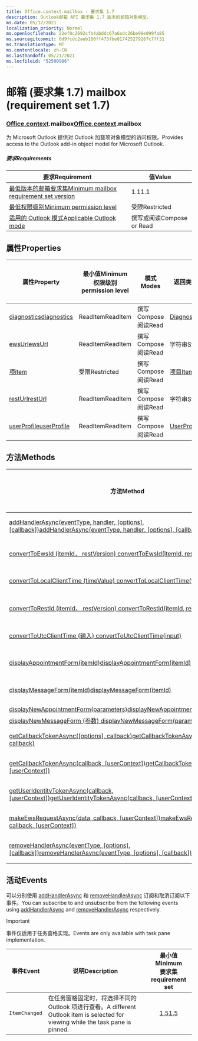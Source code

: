 ```yaml
---
title: Office.context.mailbox - 要求集 1.7
description: Outlook邮箱 API 要求集 1.7 版本的邮箱对象模型。
ms.date: 05/17/2021
localization_priority: Normal
ms.openlocfilehash: 22ef0c2692cfb4abddc67a6adc26be99e099fa85
ms.sourcegitcommit: 0d9fcdc2aeb160ff475fbe817425279267c7ff31
ms.translationtype: MT
ms.contentlocale: zh-CN
ms.lasthandoff: 05/21/2021
ms.locfileid: "52590986"
---
```

# <a name="mailbox-requirement-set-17"></a><span data-ttu-id="62543-103">邮箱 (要求集 1.7) </span><span class="sxs-lookup"><span data-stu-id="62543-103">mailbox (requirement set 1.7)</span></span>

### <a name="officecontextmailbox"></a><span data-ttu-id="62543-104">[Office](office.md)[.context](office.context.md).mailbox</span><span class="sxs-lookup"><span data-stu-id="62543-104">[Office](office.md)[.context](office.context.md).mailbox</span></span>

<span data-ttu-id="62543-105">为 Microsoft Outlook 提供对 Outlook 加载项对象模型的访问权限。</span><span class="sxs-lookup"><span data-stu-id="62543-105">Provides access to the Outlook add-in object model for Microsoft Outlook.</span></span>

##### <a name="requirements"></a><span data-ttu-id="62543-106">要求</span><span class="sxs-lookup"><span data-stu-id="62543-106">Requirements</span></span>

|<span data-ttu-id="62543-107">要求</span><span class="sxs-lookup"><span data-stu-id="62543-107">Requirement</span></span>| <span data-ttu-id="62543-108">值</span><span class="sxs-lookup"><span data-stu-id="62543-108">Value</span></span>|
|---|---|
|[<span data-ttu-id="62543-109">最低版本的邮箱要求集</span><span class="sxs-lookup"><span data-stu-id="62543-109">Minimum mailbox requirement set version</span></span>](../../requirement-sets/outlook-api-requirement-sets.md)| <span data-ttu-id="62543-110">1.1</span><span class="sxs-lookup"><span data-stu-id="62543-110">1.1</span></span>|
|[<span data-ttu-id="62543-111">最低权限级别</span><span class="sxs-lookup"><span data-stu-id="62543-111">Minimum permission level</span></span>](../../../outlook/understanding-outlook-add-in-permissions.md)| <span data-ttu-id="62543-112">受限</span><span class="sxs-lookup"><span data-stu-id="62543-112">Restricted</span></span>|
|[<span data-ttu-id="62543-113">适用的 Outlook 模式</span><span class="sxs-lookup"><span data-stu-id="62543-113">Applicable Outlook mode</span></span>](../../../outlook/outlook-add-ins-overview.md#extension-points)| <span data-ttu-id="62543-114">撰写或阅读</span><span class="sxs-lookup"><span data-stu-id="62543-114">Compose or Read</span></span>|

## <a name="properties"></a><span data-ttu-id="62543-115">属性</span><span class="sxs-lookup"><span data-stu-id="62543-115">Properties</span></span>

| <span data-ttu-id="62543-116">属性</span><span class="sxs-lookup"><span data-stu-id="62543-116">Property</span></span> | <span data-ttu-id="62543-117">最小值</span><span class="sxs-lookup"><span data-stu-id="62543-117">Minimum</span></span><br><span data-ttu-id="62543-118">权限级别</span><span class="sxs-lookup"><span data-stu-id="62543-118">permission level</span></span> | <span data-ttu-id="62543-119">模式</span><span class="sxs-lookup"><span data-stu-id="62543-119">Modes</span></span> | <span data-ttu-id="62543-120">返回类型</span><span class="sxs-lookup"><span data-stu-id="62543-120">Return type</span></span> | <span data-ttu-id="62543-121">最小值</span><span class="sxs-lookup"><span data-stu-id="62543-121">Minimum</span></span><br><span data-ttu-id="62543-122">要求集</span><span class="sxs-lookup"><span data-stu-id="62543-122">requirement set</span></span> |
|---|---|---|---|:---:|
| [<span data-ttu-id="62543-123">diagnostics</span><span class="sxs-lookup"><span data-stu-id="62543-123">diagnostics</span></span>](/javascript/api/outlook/office.mailbox?view=outlook-js-1.7&preserve-view=true#diagnostics) | <span data-ttu-id="62543-124">ReadItem</span><span class="sxs-lookup"><span data-stu-id="62543-124">ReadItem</span></span> | <span data-ttu-id="62543-125">撰写</span><span class="sxs-lookup"><span data-stu-id="62543-125">Compose</span></span><br><span data-ttu-id="62543-126">阅读</span><span class="sxs-lookup"><span data-stu-id="62543-126">Read</span></span> | [<span data-ttu-id="62543-127">Diagnostics</span><span class="sxs-lookup"><span data-stu-id="62543-127">Diagnostics</span></span>](/javascript/api/outlook/office.diagnostics?view=outlook-js-1.7&preserve-view=true) | [<span data-ttu-id="62543-128">1.1</span><span class="sxs-lookup"><span data-stu-id="62543-128">1.1</span></span>](../requirement-set-1.1/outlook-requirement-set-1.1.md) |
| [<span data-ttu-id="62543-129">ewsUrl</span><span class="sxs-lookup"><span data-stu-id="62543-129">ewsUrl</span></span>](/javascript/api/outlook/office.mailbox?view=outlook-js-1.7&preserve-view=true#ewsurl) | <span data-ttu-id="62543-130">ReadItem</span><span class="sxs-lookup"><span data-stu-id="62543-130">ReadItem</span></span> | <span data-ttu-id="62543-131">撰写</span><span class="sxs-lookup"><span data-stu-id="62543-131">Compose</span></span><br><span data-ttu-id="62543-132">阅读</span><span class="sxs-lookup"><span data-stu-id="62543-132">Read</span></span> | <span data-ttu-id="62543-133">字符串</span><span class="sxs-lookup"><span data-stu-id="62543-133">String</span></span> | [<span data-ttu-id="62543-134">1.1</span><span class="sxs-lookup"><span data-stu-id="62543-134">1.1</span></span>](../requirement-set-1.1/outlook-requirement-set-1.1.md) |
| [<span data-ttu-id="62543-135">项</span><span class="sxs-lookup"><span data-stu-id="62543-135">item</span></span>](office.context.mailbox.item.md) | <span data-ttu-id="62543-136">受限</span><span class="sxs-lookup"><span data-stu-id="62543-136">Restricted</span></span> | <span data-ttu-id="62543-137">撰写</span><span class="sxs-lookup"><span data-stu-id="62543-137">Compose</span></span><br><span data-ttu-id="62543-138">阅读</span><span class="sxs-lookup"><span data-stu-id="62543-138">Read</span></span> | [<span data-ttu-id="62543-139">项目</span><span class="sxs-lookup"><span data-stu-id="62543-139">Item</span></span>](/javascript/api/outlook/office.item?view=outlook-js-1.7&preserve-view=true) | [<span data-ttu-id="62543-140">1.1</span><span class="sxs-lookup"><span data-stu-id="62543-140">1.1</span></span>](../requirement-set-1.1/outlook-requirement-set-1.1.md) |
| [<span data-ttu-id="62543-141">restUrl</span><span class="sxs-lookup"><span data-stu-id="62543-141">restUrl</span></span>](/javascript/api/outlook/office.mailbox?view=outlook-js-1.7&preserve-view=true#resturl) | <span data-ttu-id="62543-142">ReadItem</span><span class="sxs-lookup"><span data-stu-id="62543-142">ReadItem</span></span> | <span data-ttu-id="62543-143">撰写</span><span class="sxs-lookup"><span data-stu-id="62543-143">Compose</span></span><br><span data-ttu-id="62543-144">阅读</span><span class="sxs-lookup"><span data-stu-id="62543-144">Read</span></span> | <span data-ttu-id="62543-145">字符串</span><span class="sxs-lookup"><span data-stu-id="62543-145">String</span></span> | [<span data-ttu-id="62543-146">1.5</span><span class="sxs-lookup"><span data-stu-id="62543-146">1.5</span></span>](../requirement-set-1.5/outlook-requirement-set-1.5.md) |
| [<span data-ttu-id="62543-147">userProfile</span><span class="sxs-lookup"><span data-stu-id="62543-147">userProfile</span></span>](/javascript/api/outlook/office.mailbox?view=outlook-js-1.7&preserve-view=true#userprofile) | <span data-ttu-id="62543-148">ReadItem</span><span class="sxs-lookup"><span data-stu-id="62543-148">ReadItem</span></span> | <span data-ttu-id="62543-149">撰写</span><span class="sxs-lookup"><span data-stu-id="62543-149">Compose</span></span><br><span data-ttu-id="62543-150">阅读</span><span class="sxs-lookup"><span data-stu-id="62543-150">Read</span></span> | [<span data-ttu-id="62543-151">UserProfile</span><span class="sxs-lookup"><span data-stu-id="62543-151">UserProfile</span></span>](/javascript/api/outlook/office.userprofile?view=outlook-js-1.7&preserve-view=true) | [<span data-ttu-id="62543-152">1.1</span><span class="sxs-lookup"><span data-stu-id="62543-152">1.1</span></span>](../requirement-set-1.1/outlook-requirement-set-1.1.md) |

## <a name="methods"></a><span data-ttu-id="62543-153">方法</span><span class="sxs-lookup"><span data-stu-id="62543-153">Methods</span></span>

| <span data-ttu-id="62543-154">方法</span><span class="sxs-lookup"><span data-stu-id="62543-154">Method</span></span> | <span data-ttu-id="62543-155">最小值</span><span class="sxs-lookup"><span data-stu-id="62543-155">Minimum</span></span><br><span data-ttu-id="62543-156">权限级别</span><span class="sxs-lookup"><span data-stu-id="62543-156">permission level</span></span> | <span data-ttu-id="62543-157">模式</span><span class="sxs-lookup"><span data-stu-id="62543-157">Modes</span></span> | <span data-ttu-id="62543-158">最小值</span><span class="sxs-lookup"><span data-stu-id="62543-158">Minimum</span></span><br><span data-ttu-id="62543-159">要求集</span><span class="sxs-lookup"><span data-stu-id="62543-159">requirement set</span></span> |
|---|---|---|:---:|
| <span data-ttu-id="62543-160">[addHandlerAsync(eventType, handler, [options], [callback])](/javascript/api/outlook/office.mailbox?view=outlook-js-1.7&preserve-view=true#addhandlerasync-eventtype--handler--options--callback-)</span><span class="sxs-lookup"><span data-stu-id="62543-160">[addHandlerAsync(eventType, handler, [options], [callback])](/javascript/api/outlook/office.mailbox?view=outlook-js-1.7&preserve-view=true#addhandlerasync-eventtype--handler--options--callback-)</span></span> | <span data-ttu-id="62543-161">ReadItem</span><span class="sxs-lookup"><span data-stu-id="62543-161">ReadItem</span></span> | <span data-ttu-id="62543-162">撰写</span><span class="sxs-lookup"><span data-stu-id="62543-162">Compose</span></span><br><span data-ttu-id="62543-163">阅读</span><span class="sxs-lookup"><span data-stu-id="62543-163">Read</span></span> | [<span data-ttu-id="62543-164">1.5</span><span class="sxs-lookup"><span data-stu-id="62543-164">1.5</span></span>](../requirement-set-1.5/outlook-requirement-set-1.5.md) |
| [<span data-ttu-id="62543-165">convertToEwsId (itemId， restVersion) </span><span class="sxs-lookup"><span data-stu-id="62543-165">convertToEwsId(itemId, restVersion)</span></span>](/javascript/api/outlook/office.mailbox?view=outlook-js-1.7&preserve-view=true#converttoewsid-itemid--restversion-) | <span data-ttu-id="62543-166">受限</span><span class="sxs-lookup"><span data-stu-id="62543-166">Restricted</span></span> | <span data-ttu-id="62543-167">撰写</span><span class="sxs-lookup"><span data-stu-id="62543-167">Compose</span></span><br><span data-ttu-id="62543-168">阅读</span><span class="sxs-lookup"><span data-stu-id="62543-168">Read</span></span> | [<span data-ttu-id="62543-169">1.3</span><span class="sxs-lookup"><span data-stu-id="62543-169">1.3</span></span>](../requirement-set-1.3/outlook-requirement-set-1.3.md) |
| [<span data-ttu-id="62543-170">convertToLocalClientTime (timeValue) </span><span class="sxs-lookup"><span data-stu-id="62543-170">convertToLocalClientTime(timeValue)</span></span>](/javascript/api/outlook/office.mailbox?view=outlook-js-1.7&preserve-view=true#converttolocalclienttime-timevalue-) | <span data-ttu-id="62543-171">ReadItem</span><span class="sxs-lookup"><span data-stu-id="62543-171">ReadItem</span></span> | <span data-ttu-id="62543-172">撰写</span><span class="sxs-lookup"><span data-stu-id="62543-172">Compose</span></span><br><span data-ttu-id="62543-173">阅读</span><span class="sxs-lookup"><span data-stu-id="62543-173">Read</span></span> | [<span data-ttu-id="62543-174">1.1</span><span class="sxs-lookup"><span data-stu-id="62543-174">1.1</span></span>](../requirement-set-1.1/outlook-requirement-set-1.1.md) |
| [<span data-ttu-id="62543-175">convertToRestId (itemId， restVersion) </span><span class="sxs-lookup"><span data-stu-id="62543-175">convertToRestId(itemId, restVersion)</span></span>](/javascript/api/outlook/office.mailbox?view=outlook-js-1.7&preserve-view=true#converttorestid-itemid--restversion-) | <span data-ttu-id="62543-176">受限</span><span class="sxs-lookup"><span data-stu-id="62543-176">Restricted</span></span> | <span data-ttu-id="62543-177">撰写</span><span class="sxs-lookup"><span data-stu-id="62543-177">Compose</span></span><br><span data-ttu-id="62543-178">阅读</span><span class="sxs-lookup"><span data-stu-id="62543-178">Read</span></span> | [<span data-ttu-id="62543-179">1.3</span><span class="sxs-lookup"><span data-stu-id="62543-179">1.3</span></span>](../requirement-set-1.3/outlook-requirement-set-1.3.md) |
| [<span data-ttu-id="62543-180">convertToUtcClientTime (输入) </span><span class="sxs-lookup"><span data-stu-id="62543-180">convertToUtcClientTime(input)</span></span>](/javascript/api/outlook/office.mailbox?view=outlook-js-1.7&preserve-view=true#converttoutcclienttime-input-) | <span data-ttu-id="62543-181">ReadItem</span><span class="sxs-lookup"><span data-stu-id="62543-181">ReadItem</span></span> | <span data-ttu-id="62543-182">撰写</span><span class="sxs-lookup"><span data-stu-id="62543-182">Compose</span></span><br><span data-ttu-id="62543-183">阅读</span><span class="sxs-lookup"><span data-stu-id="62543-183">Read</span></span> | [<span data-ttu-id="62543-184">1.1</span><span class="sxs-lookup"><span data-stu-id="62543-184">1.1</span></span>](../requirement-set-1.1/outlook-requirement-set-1.1.md) |
| [<span data-ttu-id="62543-185">displayAppointmentForm(itemId)</span><span class="sxs-lookup"><span data-stu-id="62543-185">displayAppointmentForm(itemId)</span></span>](/javascript/api/outlook/office.mailbox?view=outlook-js-1.7&preserve-view=true#displayappointmentform-itemid-) | <span data-ttu-id="62543-186">ReadItem</span><span class="sxs-lookup"><span data-stu-id="62543-186">ReadItem</span></span> | <span data-ttu-id="62543-187">撰写</span><span class="sxs-lookup"><span data-stu-id="62543-187">Compose</span></span><br><span data-ttu-id="62543-188">阅读</span><span class="sxs-lookup"><span data-stu-id="62543-188">Read</span></span> | [<span data-ttu-id="62543-189">1.1</span><span class="sxs-lookup"><span data-stu-id="62543-189">1.1</span></span>](../requirement-set-1.1/outlook-requirement-set-1.1.md) |
| [<span data-ttu-id="62543-190">displayMessageForm(itemId)</span><span class="sxs-lookup"><span data-stu-id="62543-190">displayMessageForm(itemId)</span></span>](/javascript/api/outlook/office.mailbox?view=outlook-js-1.7&preserve-view=true#displaymessageform-itemid-) | <span data-ttu-id="62543-191">ReadItem</span><span class="sxs-lookup"><span data-stu-id="62543-191">ReadItem</span></span> | <span data-ttu-id="62543-192">撰写</span><span class="sxs-lookup"><span data-stu-id="62543-192">Compose</span></span><br><span data-ttu-id="62543-193">阅读</span><span class="sxs-lookup"><span data-stu-id="62543-193">Read</span></span> | [<span data-ttu-id="62543-194">1.1</span><span class="sxs-lookup"><span data-stu-id="62543-194">1.1</span></span>](../requirement-set-1.1/outlook-requirement-set-1.1.md) |
| [<span data-ttu-id="62543-195">displayNewAppointmentForm(parameters)</span><span class="sxs-lookup"><span data-stu-id="62543-195">displayNewAppointmentForm(parameters)</span></span>](/javascript/api/outlook/office.mailbox?view=outlook-js-1.7&preserve-view=true#displaynewappointmentform-parameters-) | <span data-ttu-id="62543-196">ReadItem</span><span class="sxs-lookup"><span data-stu-id="62543-196">ReadItem</span></span> | <span data-ttu-id="62543-197">阅读</span><span class="sxs-lookup"><span data-stu-id="62543-197">Read</span></span> | [<span data-ttu-id="62543-198">1.1</span><span class="sxs-lookup"><span data-stu-id="62543-198">1.1</span></span>](../requirement-set-1.1/outlook-requirement-set-1.1.md) |
| [<span data-ttu-id="62543-199">displayNewMessageForm (参数) </span><span class="sxs-lookup"><span data-stu-id="62543-199">displayNewMessageForm(parameters)</span></span>](/javascript/api/outlook/office.mailbox?view=outlook-js-1.7&preserve-view=true#displaynewmessageform-parameters-) | <span data-ttu-id="62543-200">ReadItem</span><span class="sxs-lookup"><span data-stu-id="62543-200">ReadItem</span></span> | <span data-ttu-id="62543-201">阅读</span><span class="sxs-lookup"><span data-stu-id="62543-201">Read</span></span> | [<span data-ttu-id="62543-202">1.6</span><span class="sxs-lookup"><span data-stu-id="62543-202">1.6</span></span>](../requirement-set-1.6/outlook-requirement-set-1.6.md) |
| <span data-ttu-id="62543-203">[getCallbackTokenAsync([options], callback)](/javascript/api/outlook/office.mailbox?view=outlook-js-1.7&preserve-view=true#getcallbacktokenasync-options--callback-)</span><span class="sxs-lookup"><span data-stu-id="62543-203">[getCallbackTokenAsync([options], callback)](/javascript/api/outlook/office.mailbox?view=outlook-js-1.7&preserve-view=true#getcallbacktokenasync-options--callback-)</span></span> | <span data-ttu-id="62543-204">ReadItem</span><span class="sxs-lookup"><span data-stu-id="62543-204">ReadItem</span></span> | <span data-ttu-id="62543-205">撰写</span><span class="sxs-lookup"><span data-stu-id="62543-205">Compose</span></span><br><span data-ttu-id="62543-206">阅读</span><span class="sxs-lookup"><span data-stu-id="62543-206">Read</span></span> | [<span data-ttu-id="62543-207">1.5</span><span class="sxs-lookup"><span data-stu-id="62543-207">1.5</span></span>](../requirement-set-1.5/outlook-requirement-set-1.5.md) |
| <span data-ttu-id="62543-208">[getCallbackTokenAsync(callback, [userContext])](/javascript/api/outlook/office.mailbox?view=outlook-js-1.7&preserve-view=true#getcallbacktokenasync-callback--usercontext-)</span><span class="sxs-lookup"><span data-stu-id="62543-208">[getCallbackTokenAsync(callback, [userContext])](/javascript/api/outlook/office.mailbox?view=outlook-js-1.7&preserve-view=true#getcallbacktokenasync-callback--usercontext-)</span></span> | <span data-ttu-id="62543-209">ReadItem</span><span class="sxs-lookup"><span data-stu-id="62543-209">ReadItem</span></span> | <span data-ttu-id="62543-210">撰写</span><span class="sxs-lookup"><span data-stu-id="62543-210">Compose</span></span><br><span data-ttu-id="62543-211">阅读</span><span class="sxs-lookup"><span data-stu-id="62543-211">Read</span></span> | [<span data-ttu-id="62543-212">1.3</span><span class="sxs-lookup"><span data-stu-id="62543-212">1.3</span></span>](../requirement-set-1.3/outlook-requirement-set-1.3.md)<br>[<span data-ttu-id="62543-213">1.1</span><span class="sxs-lookup"><span data-stu-id="62543-213">1.1</span></span>](../requirement-set-1.1/outlook-requirement-set-1.1.md) |
| <span data-ttu-id="62543-214">[getUserIdentityTokenAsync(callback, [userContext])](/javascript/api/outlook/office.mailbox?view=outlook-js-1.7&preserve-view=true#getuseridentitytokenasync-callback--usercontext-)</span><span class="sxs-lookup"><span data-stu-id="62543-214">[getUserIdentityTokenAsync(callback, [userContext])](/javascript/api/outlook/office.mailbox?view=outlook-js-1.7&preserve-view=true#getuseridentitytokenasync-callback--usercontext-)</span></span> | <span data-ttu-id="62543-215">ReadItem</span><span class="sxs-lookup"><span data-stu-id="62543-215">ReadItem</span></span> | <span data-ttu-id="62543-216">撰写</span><span class="sxs-lookup"><span data-stu-id="62543-216">Compose</span></span><br><span data-ttu-id="62543-217">阅读</span><span class="sxs-lookup"><span data-stu-id="62543-217">Read</span></span> | [<span data-ttu-id="62543-218">1.1</span><span class="sxs-lookup"><span data-stu-id="62543-218">1.1</span></span>](../requirement-set-1.1/outlook-requirement-set-1.1.md) |
| <span data-ttu-id="62543-219">[makeEwsRequestAsync(data, callback, [userContext])](/javascript/api/outlook/office.mailbox?view=outlook-js-1.7&preserve-view=true#makeewsrequestasync-data--callback--usercontext-)</span><span class="sxs-lookup"><span data-stu-id="62543-219">[makeEwsRequestAsync(data, callback, [userContext])](/javascript/api/outlook/office.mailbox?view=outlook-js-1.7&preserve-view=true#makeewsrequestasync-data--callback--usercontext-)</span></span> | <span data-ttu-id="62543-220">ReadWriteMailbox</span><span class="sxs-lookup"><span data-stu-id="62543-220">ReadWriteMailbox</span></span> | <span data-ttu-id="62543-221">撰写</span><span class="sxs-lookup"><span data-stu-id="62543-221">Compose</span></span><br><span data-ttu-id="62543-222">阅读</span><span class="sxs-lookup"><span data-stu-id="62543-222">Read</span></span> | [<span data-ttu-id="62543-223">1.1</span><span class="sxs-lookup"><span data-stu-id="62543-223">1.1</span></span>](../requirement-set-1.1/outlook-requirement-set-1.1.md) |
| <span data-ttu-id="62543-224">[removeHandlerAsync(eventType, [options], [callback])](/javascript/api/outlook/office.mailbox?view=outlook-js-1.7&preserve-view=true#removehandlerasync-eventtype--options--callback-)</span><span class="sxs-lookup"><span data-stu-id="62543-224">[removeHandlerAsync(eventType, [options], [callback])](/javascript/api/outlook/office.mailbox?view=outlook-js-1.7&preserve-view=true#removehandlerasync-eventtype--options--callback-)</span></span> | <span data-ttu-id="62543-225">ReadItem</span><span class="sxs-lookup"><span data-stu-id="62543-225">ReadItem</span></span> | <span data-ttu-id="62543-226">撰写</span><span class="sxs-lookup"><span data-stu-id="62543-226">Compose</span></span><br><span data-ttu-id="62543-227">阅读</span><span class="sxs-lookup"><span data-stu-id="62543-227">Read</span></span> | [<span data-ttu-id="62543-228">1.5</span><span class="sxs-lookup"><span data-stu-id="62543-228">1.5</span></span>](../requirement-set-1.5/outlook-requirement-set-1.5.md) |

## <a name="events"></a><span data-ttu-id="62543-229">活动</span><span class="sxs-lookup"><span data-stu-id="62543-229">Events</span></span>

<span data-ttu-id="62543-230">可以分别使用 [addHandlerAsync](/javascript/api/outlook/office.mailbox?view=outlook-js-1.7&preserve-view=true#addhandlerasync-eventtype--handler--options--callback-) 和 [removeHandlerAsync](/javascript/api/outlook/office.mailbox?view=outlook-js-1.7&preserve-view=true#removehandlerasync-eventtype--options--callback-) 订阅和取消订阅以下事件。</span><span class="sxs-lookup"><span data-stu-id="62543-230">You can subscribe to and unsubscribe from the following events using [addHandlerAsync](/javascript/api/outlook/office.mailbox?view=outlook-js-1.7&preserve-view=true#addhandlerasync-eventtype--handler--options--callback-) and [removeHandlerAsync](/javascript/api/outlook/office.mailbox?view=outlook-js-1.7&preserve-view=true#removehandlerasync-eventtype--options--callback-) respectively.</span></span>

> [!IMPORTANT]
> <span data-ttu-id="62543-231">事件仅适用于任务窗格实现。</span><span class="sxs-lookup"><span data-stu-id="62543-231">Events are only available with task pane implementation.</span></span>

| <span data-ttu-id="62543-232">事件</span><span class="sxs-lookup"><span data-stu-id="62543-232">Event</span></span> | <span data-ttu-id="62543-233">说明</span><span class="sxs-lookup"><span data-stu-id="62543-233">Description</span></span> | <span data-ttu-id="62543-234">最小值</span><span class="sxs-lookup"><span data-stu-id="62543-234">Minimum</span></span><br><span data-ttu-id="62543-235">要求集</span><span class="sxs-lookup"><span data-stu-id="62543-235">requirement set</span></span> |
|---|---|:---:|
|`ItemChanged`| <span data-ttu-id="62543-236">在任务窗格固定时，将选择不同的 Outlook 项进行查看。</span><span class="sxs-lookup"><span data-stu-id="62543-236">A different Outlook item is selected for viewing while the task pane is pinned.</span></span> | [<span data-ttu-id="62543-237">1.5</span><span class="sxs-lookup"><span data-stu-id="62543-237">1.5</span></span>](../requirement-set-1.5/outlook-requirement-set-1.5.md) |
